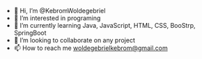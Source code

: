 - 👋 Hi, I’m @KebromWoldegebriel
- 👀 I’m interested in programing 
- 🌱 I’m currently learning Java, JavaScript, HTML, CSS, BooStrp, SpringBoot 
- 💞️ I’m looking to collaborate on any project
- 📫 How to reach me woldegebrielkebrom@gmail.com

<!---
KebromWoldegebriel/KebromWoldegebriel is a ✨ special ✨ repository because its `README.md` (this file) appears on your GitHub profile.
You can click the Preview link to take a look at your changes.
--->
